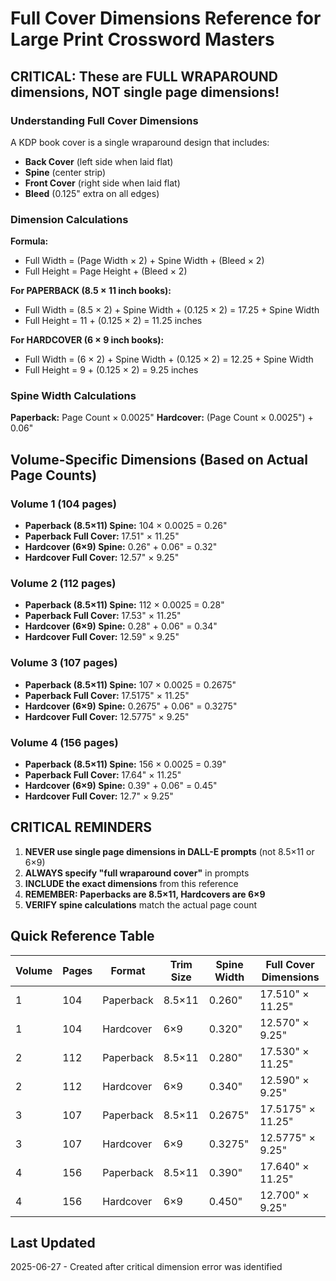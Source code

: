 # Full Cover Dimensions Reference for Large Print Crossword Masters

## CRITICAL: These are FULL WRAPAROUND dimensions, NOT single page dimensions!

### Understanding Full Cover Dimensions

A KDP book cover is a single wraparound design that includes:
- **Back Cover** (left side when laid flat)
- **Spine** (center strip)
- **Front Cover** (right side when laid flat)
- **Bleed** (0.125" extra on all edges)

### Dimension Calculations

**Formula:**
- Full Width = (Page Width × 2) + Spine Width + (Bleed × 2)
- Full Height = Page Height + (Bleed × 2)

**For PAPERBACK (8.5 × 11 inch books):**
- Full Width = (8.5 × 2) + Spine Width + (0.125 × 2) = 17.25 + Spine Width
- Full Height = 11 + (0.125 × 2) = 11.25 inches

**For HARDCOVER (6 × 9 inch books):**
- Full Width = (6 × 2) + Spine Width + (0.125 × 2) = 12.25 + Spine Width
- Full Height = 9 + (0.125 × 2) = 9.25 inches

### Spine Width Calculations

**Paperback:** Page Count × 0.0025"
**Hardcover:** (Page Count × 0.0025") + 0.06"

## Volume-Specific Dimensions (Based on Actual Page Counts)

### Volume 1 (104 pages)
- **Paperback (8.5×11) Spine:** 104 × 0.0025 = 0.26"
- **Paperback Full Cover:** 17.51" × 11.25"
- **Hardcover (6×9) Spine:** 0.26" + 0.06" = 0.32"
- **Hardcover Full Cover:** 12.57" × 9.25"

### Volume 2 (112 pages)
- **Paperback (8.5×11) Spine:** 112 × 0.0025 = 0.28"
- **Paperback Full Cover:** 17.53" × 11.25"
- **Hardcover (6×9) Spine:** 0.28" + 0.06" = 0.34"
- **Hardcover Full Cover:** 12.59" × 9.25"

### Volume 3 (107 pages)
- **Paperback (8.5×11) Spine:** 107 × 0.0025 = 0.2675"
- **Paperback Full Cover:** 17.5175" × 11.25"
- **Hardcover (6×9) Spine:** 0.2675" + 0.06" = 0.3275"
- **Hardcover Full Cover:** 12.5775" × 9.25"

### Volume 4 (156 pages)
- **Paperback (8.5×11) Spine:** 156 × 0.0025 = 0.39"
- **Paperback Full Cover:** 17.64" × 11.25"
- **Hardcover (6×9) Spine:** 0.39" + 0.06" = 0.45"
- **Hardcover Full Cover:** 12.7" × 9.25"

## CRITICAL REMINDERS

1. **NEVER use single page dimensions in DALL-E prompts** (not 8.5×11 or 6×9)
2. **ALWAYS specify "full wraparound cover"** in prompts
3. **INCLUDE the exact dimensions** from this reference
4. **REMEMBER: Paperbacks are 8.5×11, Hardcovers are 6×9**
5. **VERIFY spine calculations** match the actual page count

## Quick Reference Table

| Volume | Pages | Format              | Trim Size | Spine Width | Full Cover Dimensions |
|--------|-------|---------------------|-----------|-------------|----------------------|
| 1      | 104   | Paperback           | 8.5×11    | 0.260"      | 17.510" × 11.25"    |
| 1      | 104   | Hardcover           | 6×9       | 0.320"      | 12.570" × 9.25"     |
| 2      | 112   | Paperback           | 8.5×11    | 0.280"      | 17.530" × 11.25"    |
| 2      | 112   | Hardcover           | 6×9       | 0.340"      | 12.590" × 9.25"     |
| 3      | 107   | Paperback           | 8.5×11    | 0.2675"     | 17.5175" × 11.25"   |
| 3      | 107   | Hardcover           | 6×9       | 0.3275"     | 12.5775" × 9.25"    |
| 4      | 156   | Paperback           | 8.5×11    | 0.390"      | 17.640" × 11.25"    |
| 4      | 156   | Hardcover           | 6×9       | 0.450"      | 12.700" × 9.25"     |

## Last Updated
2025-06-27 - Created after critical dimension error was identified